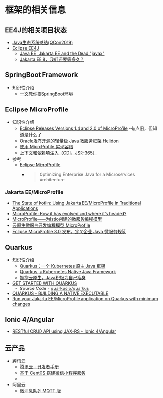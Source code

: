 
# 框架的相关信息
## EE4J的相关项目状态
   * [Java生态系统总结(QCon2019)](http://monkeybean.cn/2019/05/12/qcon2019/)<br>
   * [Eclipse EE4J](https://projects.eclipse.org/projects/ee4j/status.php)<br>
        + [Java EE, Jakarta EE and the Dead "javax"](http://www.adam-bien.com/roller/abien/entry/java_ee_jakarta_ee_and)<br>
        + [Jakarta EE 8，我们还要等多久？](https://www.chainnews.com/articles/204271580241.htm)<br>
## SpringBoot Framework
   * 知识性介绍
      + [一文教你搭SpringBoot环境](https://zhuanlan.zhihu.com/p/106337255)<br>
## Eclipse MicroProfile
   * 知识性介绍
      + [Eclipse Releases Versions 1.4 and 2.0 of MicroProfile](https://www.infoq.com/news/2018/08/microprofile-1.4-and-2.0) -有点旧，但知道是什么了<br>
      + [Oracle发布开源的轻量级 Java 微服务框架 Helidon](https://blog.csdn.net/u012889902/article/details/83068277)<br>
      + [使用 MicroProfile 实现容错](https://cloud.ibm.com/docs/java?topic=java-mp-fault-tolerance&locale=zh-cn)<br>
      + [上下文和依赖项注入（CDI，JSR-365）](https://cloud.ibm.com/docs/java?topic=java-mp-cdi&locale=zh-cn)<br>
   * 参考
      + [Eclipse MicroProfile](https://microprofile.io/)<br>
         - >Optimizing Enterprise Java for a Microservices Architecture
### Jakarta EE/MicroProfile
   * [The State of Kotlin: Using Jakarta EE/MicroProfile in Traditional Applications](https://dzone.com/articles/the-state-of-kotlin-for-jakarta-eemicroprofile-tra)<br>
   * [MicroProfile: How it has evolved and where it’s headed?](https://www.tomitribe.com/blog/microprofile-how-it-has-evolved-and-where-its-headed/)<br>
   * [MicroProfile——为Istio创建的微服务编程模型](https://www.servicemesher.com/blog/microprofile-the-microservice-programming-model-made-for-istio/)<br>
   * [云原生微服务开发编程模型 MicroProfile](https://www.oschina.net/p/microprofile)<br>
   * [Eclipse MicroProfile 3.0 发布，定义企业 Java 微服务规范](https://www.oschina.net/news/107405/microprofil-3-0-released)<br>

## Quarkus
   * 知识性介绍
      + [Quarkus：一个 Kubernetes 原生 Java 框架](https://www.infoq.cn/article/QYNE5rQ_PucIZIsmkk4J)<br>
      + [Quarkus, a Kubernetes Native Java Framework](https://www.infoq.com/news/2019/03/redhat-release-quarkus/)<br>
      + [拥抱云原生，Java积极为自己瘦身](https://zhuanlan.zhihu.com/p/91248651)<br>
   * [GET STARTED WITH QUARKUS](https://quarkus.io/)<br>
      + Source Code - [quarkusio/quarkus](https://github.com/quarkusio/quarkus)<br>
   * [QUARKUS - BUILDING A NATIVE EXECUTABLE](https://quarkus.io/guides/building-native-image)<br>
   * [Run your Jakarta EE/MicroProfile application on Quarkus with minimum changes](https://jefrajames.fr/2019/12/17/run-your-jakarta-ee-microprofile-application-on-quarkus-with-minimum-changes/)<br>
   
## Ionic 4/Angular
   * [RESTful CRUD API using JAX-RS + Ionic 4/Angular](https://omosaziegbe.com/ionic4-jax-rs-backend/)<br>
   
   
## 云产品
   * 腾讯云
      + [腾讯云 - 开发者手册](https://cloud.tencent.com/developer/devdocs)<br>
      + [基于 CentOS 搭建微信小程序服务](https://cloud.tencent.com/developer/labs/lab/10004)<br>
      + []()<br>
   * 阿里云
      + [微消息队列 MQTT 版](https://www.alibabacloud.com/help/zh/product/100973.htm?spm=a2796.intl-zh-product-ons_mqtt_pre_intl.0.0.11512820F6VZbm)<br>
